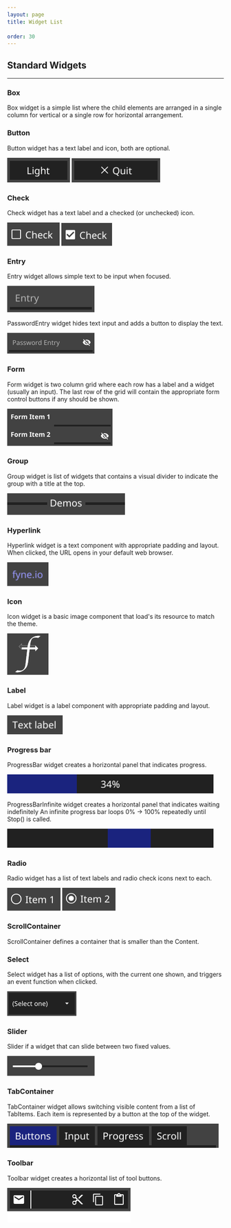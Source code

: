```yaml
---
layout: page
title: Widget List

order: 30
---
```


## Standard Widgets

---

### Box

Box widget is a simple list where the child elements are arranged in a single column for vertical or a single row for horizontal arrangement.

### Button

Button widget has a text label and icon, both are optional.

![Button](/started/widget/button.png)
 ![Button with Icon](/started/widget/button-icon.png)

### Check

Check widget has a text label and a checked (or unchecked) icon.

![Check](/started/widget/check.png) ![Check On](/started/widget/check-on.png)

### Entry

Entry widget allows simple text to be input when focused.

![Entry](/started/widget/entry.png)

PasswordEntry widget hides text input and adds a button to display the text.

![PasswordEntry](/started/widget/password-entry.png)

### Form

Form widget is two column grid where each row has a label and a widget (usually an input). The last row of the grid will contain the appropriate form control buttons if any should be shown.

![Form](/started/widget/form.png)

### Group

Group widget is list of widgets that contains a visual divider to indicate the group with a title at the top.

![Group](/started/widget/group.png)

### Hyperlink

Hyperlink widget is a text component with appropriate padding and layout. When clicked, the URL opens in your default web browser.

![Hyperlink](/started/widget/hyperlink.png)

### Icon

Icon widget is a basic image component that load's its resource to match the theme.

![Icon](/started/widget/icon.png)

### Label

Label widget is a label component with appropriate padding and layout.

![Label](/started/widget/label.png)

### Progress bar

ProgressBar widget creates a horizontal panel that indicates progress.

![Progress](/started/widget/progress.png)

ProgressBarInfinite widget creates a horizontal panel that indicates waiting indefinitely An infinite progress bar loops 0% -> 100% repeatedly until Stop() is called.

![Progress Infinite](/started/widget/progress-infinite.png)

### Radio

Radio widget has a list of text labels and radio check icons next to each.

![Radio](/started/widget/radio.png) ![Radio On](/started/widget/radio-on.png)

### ScrollContainer

ScrollContainer defines a container that is smaller than the Content.

### Select

Select widget has a list of options, with the current one shown, and triggers an event function when clicked.

![Select](/started/widget/select.png)

### Slider

Slider if a widget that can slide between two fixed values.

![Slider](/started/widget/slider.png)

### TabContainer

TabContainer widget allows switching visible content from a list of TabItems. Each item is represented by a button at the top of the widget.

![Tab Container](/started/widget/tabcontainer.png)

### Toolbar

Toolbar widget creates a horizontal list of tool buttons.

![Toolbar](/started/widget/toolbar.png)
